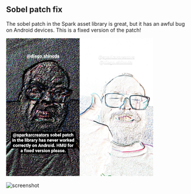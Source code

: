 ## Sobel patch fix

The sobel patch in the Spark asset library is great, but it has an awful bug on Android devices. This is a fixed version of the patch!

<img src="./images/broken.jpg" width="200"><img src="./images/fixed.jpg" width="200">

![screenshot](screenshot.jpg)

